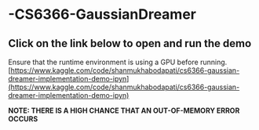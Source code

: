 # -CS6366-GaussianDreamer

## Click on the link below to open and run the demo
Ensure that the runtime environment is using a GPU before running. <br>
[https://www.kaggle.com/code/shanmukhabodapati/cs6366-gaussian-dreamer-implementation-demo-ipyn](https://www.kaggle.com/code/shanmukhabodapati/cs6366-gaussian-dreamer-implementation-demo-ipyn)
<br>

**NOTE: THERE IS A HIGH CHANCE THAT AN OUT-OF-MEMORY ERROR OCCURS**
